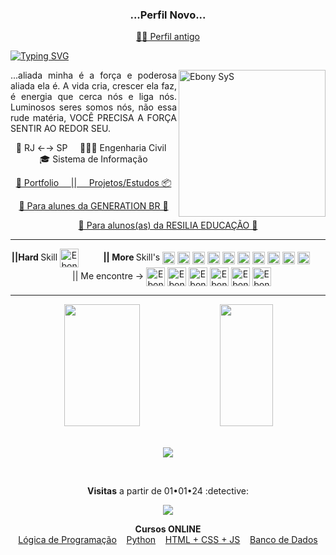 <h3 align="center">...Perfil Novo...</h3> 
<p align="center">
  <a href="https://github.com/Leon4rdoalves/">😵‍💫 Perfil antigo</a>
</p>

[![Typing SVG](https://readme-typing-svg.herokuapp.com/?color=00bfbf&size=35&center=true&vCenter=true&width=1000&lines=🖖+iaeEEeeee!...;Eu+fui+moleque+e+perdi+minha+outra+conta...;Sou+Leonardo+Alves+;Instrutor+e+Programador+há+10+anos...;Aqui+vc+vai+encontrar+alguns+projetos+e+estudos;Espero+que+algum+te+ajude!;Fique+à+vontade!;Puxe+uma+cadeira+e+sente-se+no+chão!+:%29)](https://git.io/typing-svg)
<p align="justify" fontsize="8">
  <img align="right" color="green" alt="Ebony SyS" height="235" src="https://i.imgur.com/tyrhG9v.png">
  ...aliada minha é a força e poderosa aliada ela é. A vida cria, crescer ela faz, é energia que cerca nós e liga nós. Luminosos seres somos nós, não essa rude matéria, VOCÊ PRECISA A FORÇA SENTIR AO REDOR SEU.
  <p align="center">
    📌 RJ ←→ SP  &nbsp; &nbsp; 👨🏾‍🎓 Engenharia Civil &nbsp; 🎓 Sistema de Informação 
  </p> 
  <p align="center">
    <a href="https://leonardoalves.netlify.app/">🚧 Portfolio &nbsp; &nbsp; ||  </a>
    <a href="https://github.com/Ebony-SYS"> &nbsp; &nbsp; Projetos/Estudos 📦</a>  
 </p>
  <p align="center">
    <a href=https://github.com/Ebony-Full-Stack>🧡 Para alunes da GENERATION BR 🧡</a>
  </p>
  <p align="center">
    <a href=https://github.com/Resilia-por-Ebony>💛 Para alunos(as) da RESILIA EDUCAÇÃO 💛</a>
  </p>
</p>
<hr/>
<p align="center">  
  <strong>||Hard </strong>Skill
  <img align="center" alt="Ebony SyS" height="30" width="30" src="https://cdn.jsdelivr.net/gh/devicons/devicon/icons/python/python-original.svg" />
  &nbsp; &nbsp; &nbsp; &nbsp; &nbsp;<strong>|| More </strong>Skill's 
  <img align="center" alt="Ebony SyS" height="20" width="20" src="https://cdn.jsdelivr.net/gh/devicons/devicon/icons/javascript/javascript-original.svg" />
  <img align="center" alt="Ebony SyS" height="20" width="20" src="https://cdn.jsdelivr.net/gh/devicons/devicon/icons/java/java-original.svg" />
  <img align="center" alt="Ebony SyS" height="20" width="20" src="https://cdn.jsdelivr.net/gh/devicons/devicon/icons/spring/spring-original.svg" />
  <img align="center" alt="Ebony SyS" height="20" width="20" src="https://cdn.jsdelivr.net/gh/devicons/devicon/icons/mysql/mysql-original.svg" />
  <img align="center" alt="Ebony SyS" height="20" width="20" src="https://cdn.jsdelivr.net/gh/devicons/devicon/icons/postgresql/postgresql-original.svg" />
  <img align="center" alt="Ebony SyS" height="20" width="20" src="https://cdn.jsdelivr.net/gh/devicons/devicon/icons/typescript/typescript-original.svg" />
  <img align="center" alt="Ebony SyS" height="20" width="20" src="https://cdn.jsdelivr.net/gh/devicons/devicon/icons/html5/html5-original.svg" />
  <img align="center" alt="Ebony SyS" height="20" width="20" src="https://cdn.jsdelivr.net/gh/devicons/devicon/icons/css3/css3-original.svg" />
  <img align="center" alt="Ebony SyS" height="20" width="20" src="https://cdn.jsdelivr.net/gh/devicons/devicon/icons/angularjs/angularjs-original.svg" />
  <img align="center" alt="Ebony SyS" height="20" width="20" src="https://cdn.jsdelivr.net/gh/devicons/devicon/icons/docker/docker-original.svg" />
  &nbsp; &nbsp; &nbsp; &nbsp; &nbsp;|| Me encontre →  
  <a href="https://api.whatsapp.com/send?phone=5511979714423" target="_blank"><img align="center" alt="Ebony SyS" height="30" width="30" src="https://user-images.githubusercontent.com/52077278/135926000-c3344d2c-7ec3-4272-b90c-08196c24e9c4.png"></a>
  <a href="mailto:leon4rdoalvess@gmail.com" target="_blank"><img align="center" alt="Ebony SyS" height="30" width="30" src="https://user-images.githubusercontent.com/52077278/135926148-30e0cd29-92a2-46ca-ad8d-28fa6175e58a.png"></a>
  <a href="https://www.linkedin.com/in/leonardo-alves-7b5aa5152/" target="_blank"><img align="center" alt="Ebony SyS" height="30" width="30" src="https://user-images.githubusercontent.com/52077278/135925928-32dab723-cd9f-4b40-aa16-2397ff1221b3.png"></a>
  <a href="https://instagram.com/ebony.programador/" target="_blank"><img align="center" alt="Ebony SyS" height="30" width="30" src="https://user-images.githubusercontent.com/52077278/135925755-413332a2-0141-4a84-bf74-8fbc05f02734.png"></a>
  <a href="https://www.youtube.com/channel/UCgMsaDIka3GpY3GSKSnUNZg" target="_blank"><img align="center" alt="Ebony SyS" height="30" width="30" src="https://user-images.githubusercontent.com/52077278/135925864-5eca65eb-3cb4-48f8-a26e-26d868b3def5.png"></a>
  <a href="https://www.youtube.com/channel/UC8fRZfYGd21_D8DwuEcFuHw" target="_blank"><img align="center" alt="Ebony SyS" height="30" width="30" src="https://user-images.githubusercontent.com/52077278/135925864-5eca65eb-3cb4-48f8-a26e-26d868b3def5.png"></a>
</p>
<hr/>

<div align="center">  
  <img width="49%" height="195px" 
    src="https://github-readme-stats.vercel.app/api?username=LeonardoCAlves&show_icons=true&count_private=true&hide_border=true&title_color=00bfbf&icon_color=00bfbf&text_color=c9d1d9&bg_color=0d1117" alt=""/> 
  <img width="41%" height="195px" src="https://github-readme-stats.vercel.app/api/top-langs/?username=LeonardoCAlves&show_icons=true&hide_border=true&include_all_commits=true&count_private=true&layout=compact&title_color=00bfbf&text_color=00bfbf&bg_color=0d1117"/>
</div>
<br>
<p align="center">
  <img src="https://github-profile-trophy.vercel.app/?username=LeonardoCAlves&theme=dracula&row=2&no-bg=true&column=3&margin-w=15&margin-h=15"/>
</p>
<br>
<p align="center"><strong> Visitas</strong> a partir de 01•01•24 :detective: <br>
<p align="center"> 
   <img alingn="center" src="https://profile-counter.glitch.me/LeonardoCAlves/count.svg" />
</p>
<p align="center">
  <strong>Cursos ONLINE</strong></br> 
  <a href="https://www.superprof.com.br/logica-programacao-tudo-voce-precisa-saber-para-ser-bom-desenvolvedor.html">Lógica de Programação</a>&nbsp; &nbsp; 
  <a href="https://www.superprof.com.br/aprenda-python-maneira-correta-com-exercicios-fixacao-bonus-sobre-games.html">Python</a>&nbsp; &nbsp; 
  <a href="https://www.superprof.com.br/html-css-javascript-isso-mesmo-tudo-curso-basico-avancado.html">HTML + CSS + JS</a>&nbsp; &nbsp;    
  <a href="https://www.superprof.com.br/aulas-banco-dados-sql-basico-avancado-com-exercicios-para-dominio-das-rotinas.html">Banco de Dados</a>
</p>


